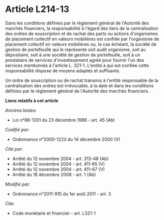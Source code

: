 # Article L214-13

Dans les conditions définies par le règlement général de l'Autorité des marchés financiers, la responsabilité à l'égard des
tiers de la centralisation des ordres de souscription et de rachat des parts ou actions d'organismes de placement collectif
en valeurs mobilières est confiée par l'organisme de placement collectif en valeurs mobilières ou, le cas échéant, la société
de gestion de portefeuille qui le représente soit audit organisme, soit au dépositaire, soit à une société de gestion de
portefeuille, soit à un prestataire de services d'investissement agréé pour fournir l'un des services mentionnés à l'article
L. 321-1. L'entité à qui est confiée cette responsabilité dispose de moyens adaptés et suffisants. 

Un ordre de souscription ou de rachat transmis à l'entité responsable de la centralisation des ordres est irrévocable, à la
date et dans les conditions définies par le règlement général de l'Autorité des marchés financiers.

**Liens relatifs à cet article**

_Anciens textes_:

  - Loi n°88-1201 du 23 décembre 1988 - art. 45 (Ab)

_Codifié par_:

  - Ordonnance n°2000-1223 du 14 décembre 2000 (V)

_Cité par_:

  - Arrêté du 12 novembre 2004 - art. 313-48 (Ab)
  - Arrêté du 12 novembre 2004 - art. 411-65 (V)
  - Arrêté du 12 novembre 2004 - art. 411-67 (V)
  - Arrêté du 18 décembre 2008 - art. 1 (Ab)

_Modifié par_:

  - Ordonnance n°2011-915 du 1er août 2011 - art. 3

_Cite_:

  - Code monétaire et financier - art. L321-1
